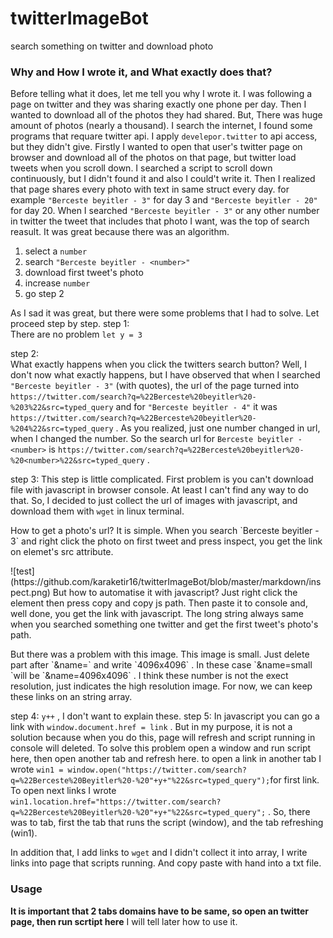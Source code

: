 # twitterImageBot
search something on twitter and download photo

### Why and How I wrote it, and What exactly does that?
  Before telling what it does, let me tell you why I wrote it. I was following a page on twitter and they was sharing exactly one phone per day. Then I wanted to download all of the photos they had shared. But, There was huge amount of photos (nearly a thousand). I search the internet, I found some programs that requare twitter api. I apply `develepor.twitter` to api access, but they didn't give.
  Firstly I wanted to open that user's twitter page on browser and download all of the photos on that page, but twitter load tweets when you scroll down. I searched a script to scroll down continuously, but I didn't found it and also I could't write it. Then I realized that page shares every photo with text in same struct every day. for example `"Berceste beyitler - 3"` for day 3 and `"Berceste beyitler - 20"` for day 20. When I searched `"Berceste beyitler - 3"` or any other number in twitter the tweet that includes that photo I want, was the top of search reasult. It was great because there was an algorithm.
  
1. select a `number`
2. search `"Berceste beyitler - <number>"`
3. download first tweet's photo
4. increase `number`
5. go step 2

  As I sad it was great, but there were some problems that I had to solve. Let proceed step by step.
step 1:  
  There are no problem `let y = 3`
  
step 2:  
  What exactly happens when you click the twitters search button? Well, I don't now what exactly happens, but I have observed that when I searched `"Berceste beyitler - 3"` (with quotes), the url of the page turned into `https://twitter.com/search?q=%22Berceste%20beyitler%20-%203%22&src=typed_query` and for `"Berceste beyitler - 4"` it was `https://twitter.com/search?q=%22Berceste%20beyitler%20-%204%22&src=typed_query` . As you realized, just one number changed in url, when I changed the number. So the search url for `Berceste beyitler - <number>` is `https://twitter.com/search?q=%22Berceste%20beyitler%20-%20<number>%22&src=typed_query` .  
  
step 3:
  This step is little complicated. First problem is you can't download file with javascript in browser console. At least I can't find any way to do that. So, I decided to just collect the url of images with javascript, and download them with `wget` in linux terminal.<p>   
  <p>How to get a photo's url? It is simple. When you search `Berceste beyitler - 3` and right click the photo on first tweet and press inspect, you get the link on elemet's src attribute.<p>    
  ![test](https://github.com/karaketir16/twitterImageBot/blob/master/markdown/inspect.png)
  But how to automatise it with javascript? Just right click the element then press copy and copy js path. Then paste it to console and, well done, you get the link with javascript. The long string always same when you searched something one twitter and get the first tweet's photo's path.  
  <p>But there was a problem with this image. This image is small. Just delete part after `&name=` and write `4096x4096` . In these case `&name=small `will be `&name=4096x4096` . I think these number is not the exect resolution, just indicates the high resolution image. For now, we can keep these links on an string array.<p>  

step 4:
  `y++` , I don't want to explain these.
step 5:
  In javascript you can go a link with `window.document.href = link` . But in my purpose, it is not a solution because when you do this, page will refresh and script running in console will deleted. To solve this problem open a window and run script here, then open another tab and refresh here. to open a link in another tab I wrote `win1 = window.open("https://twitter.com/search?q=%22Berceste%20Beyitler%20-%20"+y+"%22&src=typed_query");`for first link. To open next links I wrote `win1.location.href="https://twitter.com/search?q=%22Berceste%20Beyitler%20-%20"+y+"%22&src=typed_query";` . So, there was to tab, first the tab that runs the script (window), and the tab refreshing (win1). 
 
In addition that, I add links to `wget` and I didn't collect it into array, I write links into page that scripts running. And copy paste with hand into a txt file.  
### Usage
<b>It is important that 2 tabs domains have to be same, so open an twitter page, then run scrtipt here</b> I will tell later how to use it.
